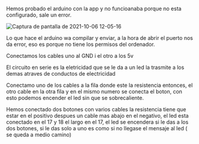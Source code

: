 Hemos probado el arduino con  la app y no funcioanaba porque no esta configurado, sale un error.

![Captura de pantalla de 2021-10-06 12-05-16](https://user-images.githubusercontent.com/90753279/136183115-55c765dd-009f-42ca-9f50-0aa42993b227.png)

Lo que hace el arduino wa compilar y enviar, a la hora de abrir el puerto nos da error, eso es porque no tiene los permisos del ordenador.

Conectamos los cables uno al GND i el otro a los 5v

El circuito en serie es la eletricidad que se le da a un led la trasmite a los demas atraves de conductos de electricidad

Conectamo uno de los cables a la fila donde este la resistencia entonces, el otro cable en la otra fila y en el mismo numero se conecta el boton, con esto podemos encender el led sin que se sobrecaliente.

Hemos conectado dos botones con varios cables la resistencia tiene que estar en el positivo despues un cable mas abajo en el negativo, el led esta conectado en el 17 y 18 el largo en el 17, el led se encendera si le das a los dos botones, si le das solo a uno es como si no llegase el mensaje al led ( se queda a medio camino)



